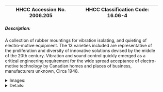 | **HHCC Accession No. 2006.205** |**HHCC Classification Code:  16.06-4**|
| ----------- | ----------- |
##### Description:
A collection of rubber mountings for vibration isolating, and quieting of electro-motive equipment. The 13 varieties included are representative of the proliferation and diversity of innovative solutions devised by the middle of the 20th century. Vibration and sound control quickly emerged as a critical engineering requirement for the wide spread acceptance of electro-motive technology by Canadian homes and places of business, manufacturers unknown, Circa 1948.


<details>
	<summary>Images:</summary>
<div class="gallery gallery-wrapper--full" contenteditable="false" data-is-empty="false" data-translation="Add images" data-columns="6">
<figure class="gallery__item"><a href="#DOMAIN_NAME#gallery/16.06-4.jpg" data-size="1825x1386"><img src="#DOMAIN_NAME#gallery/16.06-4-thumbnail.jpg" alt=""></a></figure>
<figure class="gallery__item"><a href="#DOMAIN_NAME#gallery/16.06-4a.jpg" data-size="2264x1657"><img src="#DOMAIN_NAME#gallery/16.06-4a-thumbnail.jpg" alt=""></a></figure>
<figure class="gallery__item"><a href="#DOMAIN_NAME#gallery/16.06-4b.jpg" data-size="2246x682"><img src="#DOMAIN_NAME#gallery/16.06-4b-thumbnail.jpg" alt=""></a></figure>
<figure class="gallery__item"><a href="#DOMAIN_NAME#gallery/16.06-4c.jpg" data-size="2196x868"><img src="#DOMAIN_NAME#gallery/16.06-4c-thumbnail.jpg" alt=""></a></figure>
<figure class="gallery__item"><a href="#DOMAIN_NAME#gallery/16.06-4i.jpg" data-size="420x343"><img src="#DOMAIN_NAME#gallery/16.06-4i-thumbnail.jpg" alt=""></a></figure>
</div>
</details>


<details>
	<summary>Details:</summary>

##### Group:
16.06 Electric Motors - Components and Parts

##### Make:
Unknown

##### Manufacturer:
Unknown

##### Model:


##### Serial No.:


##### Size:
Various sizes

##### Weight:
8 0zs.

##### Circa:
1948

##### Rating:
Exhibit, education, and research quality, illustrating the proliferation and diversity of innovative solutions to the isolation of vibration and quieting of electro-motive technology by the middle of the 20th century.

##### Patent Date/Number:


##### Provenance:
From York County (York Region) Ontario, once rich agricultural hinterlands, attracting early settlement in the last years of the 18th century. Located on the north slopes of the Oak Ridges Moraine, within 20 miles of Toronto, the County would also attract early ex-urban development, to be come a wealthy market place for the emerging household and consumer technologies of the early and mid 20th century. 

This artifact was discovered in the 1950's in the used stock of T. H. Oliver, Refrigeration and Electric Sales and Service, Aurora, Ontario, an early worker in the field of agricultural, industrial and consumer technology.

##### Type and Design:
Various configurations designed to meet the unique needs of original equipment manufacturers of FHP electric motors and related motive powered equipment for home and business.

##### Construction:


##### Material:


##### Special Features:


##### Accessories:


##### Capacities:


##### Performance Characteristics:


##### Operation:


##### Control and Regulation:


##### Targeted Market Segment:


##### Consumer Acceptance:


##### Merchandising:


##### Market Price:


##### Technological Significance:
This collection of rubber mountings [13 varieties represented] stand as a marker of the  proliferation and diversity of innovative, engineering  solutions devised by the middle of the 20th century, for vibration isolating, and quieting of electric motive equipment targeted for Canadian homes and places of business. 
The collection speaks to the chemistry of rubbers in a period in which natural rubbers were scarce, as a result of WWII, and synthetic rubbers, the new marvel of organic chemistry of the times, were still in their infancy. Of particular engineering concern was the development of a rubber that would withstand the effects of oil. The specimens included here suggest that oil resistant rubber compounds had been developed with a reasonable life expectancy.

##### Industrial Significance:
Moving electro motive equipment into the Canadian home brought with it many engineering challenges, not the least of which was the matter of vibration isolating, and quieting. So long as motive equipment remained in an industrial setting noise and vibration were of relatively minor engineering concerns, functionality being the prime consideration. This was no longer a reasonable working assumption for electric motors and appliances intended for the home and business environment. The proliferation of solutions speaks to the efforts made moving to reduce noise and vibration, a basic prerequisite to the wide spread adoption of electro-motive powered technologies such as automatic heating, refrigeration and other home, laundry  and kitchen appliances. 
The movement of the refrigeration industry to hermetic sealed motor and compressor in a single integrated assembly  would reduce the need for such external mountings.
The proliferation of different mountings by different equipment manufacturers would be a challenge to the serviceman, in maintaining a stock of replacement mountings, many with a relatively short operating life expectancy due to the deteriorating effects of oil.

##### Socio-economic Significance:


##### Socio-cultural Significance:
Moving the 'engines of industry' in the home and places of business started with the ear-splitting noise of the internal combustion engine.  By the 1920's the principle cultural images in North America were said to be those of the engine and the mechanization that ensued.  The engine had, in fact, become, in the dominant popular view, the 'engine of progress'.  It was seen everywhere, on the farm, in industry, in the shop, on the road and then, in a manner once thought not possible, in the home.
A standard Canadian engineering text reported in 1946 that:
'Ceaseless change is the keynote of the machine age and society'.Machine civilization '.differs from others in that it is dynamic, containing within itself the seeds of constant reconstruction'' 
        The authors go on to note:
'But machine civilization based on technology, science, invention, and expanding markets must of necessity change ' and rapidly.  The order of steam is hardly established before electricity invades it; electricity hardly gains a fair start before the internal combustion engine overtakes it.' See reference 11
Not-with-standing a major depression and two world wars the first half of the 20th century was a period of exceptional ferment in the development and popular dissemination of FHP electric motor technology. Associated with the development  were a number of driving forces, mutually supporting and interacting:
Scientifically, the theoretical ground work for development of an astonishing array of electrical and electro-magnet devices had been laid by the early years of the 20th century, through the efforts of Faraday and Steinnmetz, among many others,
Technologically, the work of Thomas Edison, among others, laid the foundation stones on which urban and rural electrification would proceed, enabling an new era in human experience, favoured with consumer goods and services, previously unimagined,     
Economically, a favourable climate for capital investment in manufacturing capacity, methods and materials emerged, part of North America's second industrial revolution, 
Socially and culturally the consumer society was born, nurtured by a pent up demand for an easier, more comfortable, pleasurable lifestyle, and the sense that 20th century electrical and electro-motive technology might be able to help.
The FHP electric motor, engineered for 110 volt, single-phase house current, revolutionized life in the Canadian home. It enabled an astonishing list of appliances and labour saving devices. The revolution would take place in an astonishingly short period of time - for much of urban Canada much less than a decade. The electro-mechanical mechanization of the Canadian home was accomplished for much of urban Canada by the late 1930's. 
But the early 20th century wonders of household mechanization would be dependent, in turn, on household  'electrification'   Between them electrification and electro-mechanical mechanization changed everything. Almost over night it altered what Canadians do in the course of their day, how they live and their expectations of what their world had in store for them - in labour saving devices, devices of convenience, health and safety.
The fractional horsepower electric motor [FHP] became an ubiquitous part of the Canadian household by the mid 1930's. Cyril Veinott reported, December 1938:

'Practically every electrified home today makes use of one or more fractional horsepower motors.  This kind of motor may be used in a washing machine, refrigerator, vacuum cleaner, clock, oil burner, hair drier, room heater, sewing machine, razor, health machine, fan, air conditioner, stoker, ironed, floor waxer, or food mixer.  In industrial use, the number of useful tasks performed by fractional horsepower motors is legion.  In the United States alone, the value of fractional horsepower motors sold amounts to approximately $50,000,000 annually.' See reference #1

Similarly, more than half a decade earlier Daniel Braymer had commented on the proliferation of this mind and life changing technology for home electro-mechanization. He observed that what had made it all possible was the invention of single phase alternating current motor, in a number of subtypes, small quiet, self starting, reliable and affordable motors for the home, motors which were compatible with the rapid standardization of single phase, alternating current, electrical distribution systems then spreading across north America. See reference #2
Among the types of single phase alternating current motors which quickly populated the Canadian home were: repulsion induction [see Group 16.01] for heavy duty, high starting torque applications such as refrigeration appliances; capacitor start  [see Group 16.02] for advanced high torque applications, requiring quiet operation; split Phase  [see Group 16.04] for light duty low starting torque applications; and shaded pole [see Group 16.04] designs for small devices such electric fans.

##### Donor:
G. Leslie Oliver, The T. H. Oliver HVACR Collection

##### HHCC Storage Location:


##### Tracking:


##### Bibliographic References:
'Fractional Horsepower Electric Motors', Cyril Veinott, McGraw Hill New York, 1948
'Rewinding Small Motors', Daniel Braymer and C.C. Roe, McGraw Hill, 1932
'A course in Electrical Engineering, Volume II, Alternating Current', Chester Dawes, McGraw Hill, 1934, Starting single Phase Induction Motors, P. 362.
'The Fractional Horsepower Motor and its Impact on Canadian Society and Culture', G. Leslie Oliver, Material History Review, Vol. 43, Journal National Museum of Science and Technology, 1996.

##### Notes:
Contents, various rubber mountings:

16.06-4A
16.06-4B
16.06-4C
16.06-4D
16.06-4E
16.06-4F
16.06-4G
16.06-4H
16.06-4I ' Axial, torsion, vibration isolation and noise dampening motor mounting
16.06-4J
16.06-4K
16.06-4L
16.06-4M

##### Related Reports:
:

 1) CMX06 Exhibit: Item CMX06-12

16.06-4I ' Axial, torsion, vibration isolation and noise dampening motor mounting


The 1920's through 30's was a period of extra ordinary ferment and inventiveness in the development of refrigeration equipment in Canada and the US. 

The hermetic motor compressor was still a decade or more in the future, and the sound of bumping and whirring refrigeration machines in the kitchens of the nation was not always a welcome one. 

Rubber and spring mountings for vibration isolation and the quieting of refrigeration compressor motors quickly emerged as a critical engineering requirement for the wide spread, popular acceptance of the cabinet refrigerator, marketed to Canadian home owners and food merchants - those that could afford it in the midst of economic depression.

A number of engineering solutions were attempted. In this advanced design, emerging in the early post W.W.II years, the motor, rigidly bolted to its machine base, was effectively suspended between two such mountings, axially positioned one at each end, effectively cradling the motor on its axis.

The mounting was an electro mechanical, as well as a chemical marvel of its times. The supply of natural rubber had all but vanished during the W.W.II years, but the wonders of organic chemistry and 'Polymer Science' were about to be borne, of desperate expediency. The Polymer Corporation/Polysar of Sarnia Ontario would play a leading Canadian role.   

The challenge was to develop a rubber which was stable in the presence of oil which would constantly drip from the motor bearings. It was not uncommon to find earlier motor mountings, virtually liquefied after a couple of years in operation.  

Such rubber mounting configurations were widely used in Canada on FHP, refrigeration compressor motors by Wagner, Leland and GE, among others, during the post W.W.II period 

Axial, torsion motor mounting, Circa 1948.
</details>
